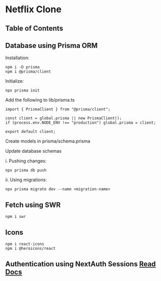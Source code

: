 # Netflix Clone

## Table of Contents

## Database using Prisma ORM

Installation:

    npm i -D prisma 
    npm i @prisma/client

Initialize:

    npx prisma init

Add the following to lib/prisma.ts

    import { PrismaClient } from "@prisma/client";

    const client = global.prisma || new PrismaClient();
    if (process.env.NODE_ENV !== "production") global.prisma = client;

    export default client;

Create models in prisma/schema.prisma

Update database schemas

i. Pushing changes:

    npx prisma db push 

ii. Using migrations:

    npx prisma migrate dev --name <migration-name>

## Fetch using SWR

    npm i swr

## Icons

    npm i react-icons
    npm i @heroicons/react

## Authentication using NextAuth Sessions [Read Docs](https://next-auth.js.org/getting-started/example)

